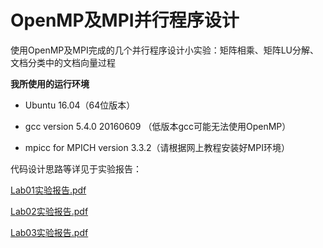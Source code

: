 # OpenMP及MPI并行程序设计

使用OpenMP及MPI完成的几个并行程序设计小实验：矩阵相乘、矩阵LU分解、文档分类中的文档向量过程



**我所使用的运行环境**

+ Ubuntu 16.04（64位版本）

+ gcc version 5.4.0 20160609 （低版本gcc可能无法使用OpenMP）

+ mpicc for MPICH version 3.3.2（请根据网上教程安装好MPI环境）



代码设计思路等详见于实验报告：

[Lab01实验报告.pdf](./Lab01/Lab01实验报告.pdf)

[Lab02实验报告.pdf](./Lab02/Lab02实验报告.pdf)

[Lab03实验报告.pdf](./Lab03/Lab03实验报告.pdf)